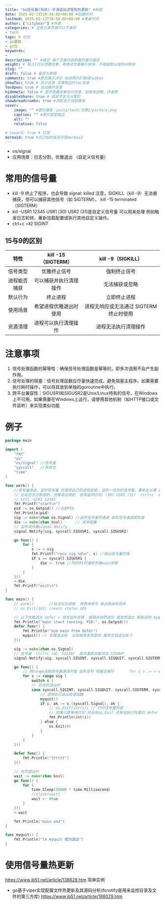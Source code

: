 ```yaml
---
title: "Go信号量(系统)-平滑退出进程和热更新" #标题
date: 2025-02-13T18:54:02+08:00 #创建时间
lastmod: 2025-02-13T18:54:02+08:00 #更新时间
author: ["citybear"] #作者
categories: # 没有分类界面可以不填写
- tech
tags: # 标签
- go基础
- go包
keywords: 
- 
description: "" #描述 每个文章内容前面的展示描述
weight: # 输入1可以顶置文章，用来给文章展示排序，不填就默认按时间排序
slug: ""
draft: false # 是否为草稿
comments: true #是否展示评论 有自带的扩展成twikoo
showToc: true # 显示目录 文章侧边栏toc目录
TocOpen: true # 自动展开目录
hidemeta: false # 是否隐藏文章的元信息，如发布日期、作者等
disableShare: true # 底部不显示分享栏
showbreadcrumbs: true #顶部显示当前路径
cover:
    image: "" #图片路径：posts/tech/文章1/picture.png
    caption: "" #图片底部描述
    alt: ""
    relative: false

# reward: true # 打赏
mermaid: true #自己加的是否开启mermaid
---
```


- os/signal
- 应用场景：日志分割，优雅退出 （自定义信号量）


# 常用的信号量
- kill -9 <PID> 终止了程序，也会导致 signal: killed 注意，SIGKILL（kill -9）无法被捕获，但可以捕获其他信号（如 SIGTERM）。 kill -15 terminated （SIGTERM）
- kill -USR1 12345 USR1 (30) USR2 (31)是自定义信号量 可以用来处理 例如触发日志轮转、重新加载配置或执行其他自定义操作。
- ctrl+c =》2  SIGINT

## 15与9的区别
|  特性	 | kill -15（SIGTERM）| kill -9（SIGKILL）| 
|:---:|:---:|:---:|
| 信号类型	| 优雅终止信号	| 强制终止信号|
| 进程能否捕获	| 可以捕获并执行清理操作 | 无法捕获或忽略|
| 默认行为	| 终止进程	| 立即终止进程|
| 使用场景	| 希望进程优雅退出时使用| 	进程无响应或无法通过 SIGTERM 终止时使用|
| 资源清理	| 进程可以执行清理操作| 	进程无法执行清理操作|

# 注意事项
1. 信号处理函数的幂等性：确保信号处理函数是幂等的，即多次调用不会产生副作用。
2. 信号处理的阻塞：信号处理函数应尽量快速完成，避免阻塞主程序。如果需要执行耗时操作，可以将其放到单独的goroutine中执行。
3. 跨平台兼容性：SIGUSR1和SIGUSR2是Unix/Linux特有的信号，在Windows上不可用。如果需要在Windows上运行，请使用其他机制（如HTTP接口或文件监听）来实现类似功能

# 例子
``` go
package main

import (
	"fmt"
	"os"
	"os/signal" //信号量
	"syscall"   //系统包
	"time"
)

func work() {
	//信号量用途，监听信号量 处理完自己的进程收尾..监听一些别的信号量，重新定义等 10 12
	// 比如日志分割用到，优雅退出用到  经常监听USR1 (30) USR2 (31)  ctrl+c  signal:interrupt
	// kill -USR1 12345
	fmt.Printf("start\n")
	pid := os.Getpid() //当前PID
	fmt.Println(pid)
	sig := make(chan os.Signal) //监听信号量的通道 收到信号通道就有值
	die := make(chan bool)      // 用来阻塞
	// 监听信号量signal.Notify
	signal.Notify(sig, syscall.SIGUSR1, syscall.SIGUSR2)

	go func() {
		for {
			s := <-sig
			fmt.Printf("recv sig %d\n", s) //输出信号量的值
			if s == syscall.SIGUSR1 {
				die <- true //为USR1时通知外面main协程
			}
		}
	}()
	<-die
	fmt.Printf("exit\n")
}

func main() {
	// work()       //验证后台进程  再等待信号 输出具体的信号
	// os.Exit(101) //exit status 101

	// 以下优雅退出 defer + 信号监听处理  报错非自然退出 或自然退出 都能调用 myquit
	fmt.Println("main start running. PID:", os.Getpid())
	defer func() {
		fmt.Println("bye main from defer")
		myquit() // 处理退出前  比如服务发现里的 服务注销退出除了
	}()

	sig := make(chan os.Signal)
	// 信号量  ctrl+c =》2  SIGINT  服务重新加载状态 SIGHUP
	signal.Notify(sig, syscall.SIGINT, syscall.SIGQUIT, syscall.SIGTERM, syscall.SIGHUP)

	go func() {
		// 用range去取信号量通道的值 监听信号 阻塞且循环 		for { s := <-sig .....}
		for s := range sig {
			switch s {
			// 非自然退出时
			case syscall.SIGINT, syscall.SIGQUIT, syscall.SIGTERM, syscall.SIGHUP:
				// 调用自己退出处理函数
				myquit()
				if i, ok := s.(syscall.Signal); ok {
					// os.Exit(int(i)) // 打印信号量的值
					// 如果只是单纯打印 并没有os.Exit 还是会执行外面的 defer
					fmt.Println(int(i))
				} else {
					os.Exit(0)
				}
			}
		}
	}()

	defer func() {
		fmt.Println("tttttt")
	}()

	// 自然退出时
	wait := make(chan bool)
	go func() {
		for {
			time.Sleep(20000 * time.Millisecond)
			//close(wait)
			wait <- true
		}
	}()
	<-wait

	fmt.Println("main end")
}

func myquit() {
	fmt.Println("\n myquit 成功退出")
}
```

# 使用信号量热更新
https://www.jb51.net/article/138628.htm 简单实例

- go基于viper实现配置文件热更新及其源码分析(fsnotify是用来监控目录及文件的第三方库)
https://www.jb51.net/article/188029.htm